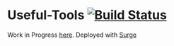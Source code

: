 # Useful-Tools [![Build Status](https://travis-ci.org/alimcmaster1/useful-tools.svg?branch=master)](https://travis-ci.org/alimcmaster1/useful-tools)
Work in Progress [here](http://am-links.surge.sh/). Deployed with [Surge](https://surge.sh/)
